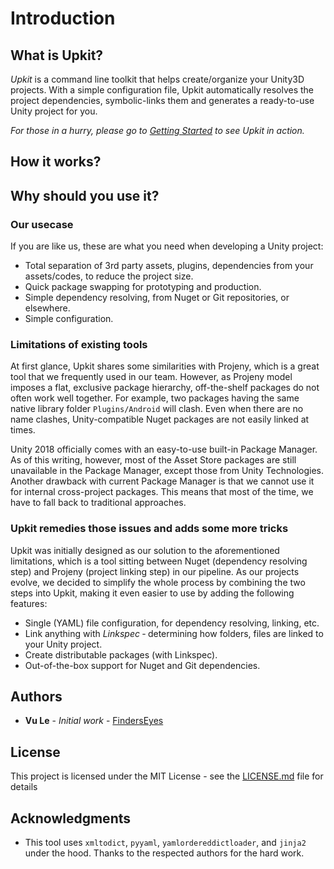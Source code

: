 # Introduction

## What is Upkit?

*Upkit* is a command line toolkit that helps create/organize your Unity3D projects. With a simple configuration file, Upkit automatically resolves the project dependencies, symbolic-links them and generates a ready-to-use Unity project for you. 

_For those in a hurry, please go to [Getting Started](#getting-started) to see *Upkit* in action._

## How it works?

## Why should you use it? 

### Our usecase

If you are like us, these are what you need when developing a Unity project:
* Total separation of 3rd party assets, plugins, dependencies from your assets/codes, to reduce the project size.
* Quick package swapping for prototyping and production. 
* Simple dependency resolving, from Nuget or Git repositories, or elsewhere. 
* Simple configuration.

### Limitations of existing tools

At first glance, Upkit shares some similarities with Projeny, which is a great tool that we frequently used in our team. However, as Projeny model imposes a flat, exclusive package hierarchy, off-the-shelf packages do not often work well together. For example, two packages having the same native library folder `Plugins/Android` will clash. Even when there are no name clashes, Unity-compatible Nuget packages are not easily linked at times. 

Unity 2018 officially comes with an easy-to-use built-in Package Manager. As of this writing, however, most of the Asset Store packages are still unavailable in the Package Manager, except those from Unity Technologies. Another drawback with current Package Manager is that we cannot use it for internal cross-project packages. This means that most of the time, we have to fall back to traditional approaches. 

### Upkit remedies those issues and adds some more tricks

Upkit was initially designed as our solution to the aforementioned limitations, which is a tool sitting between Nuget (dependency resolving step) and Projeny (project linking step) in our pipeline. As our projects evolve, we decided to simplify the whole process by combining the two steps into Upkit, making it even easier to use by adding the following features:

* Single (YAML) file configuration, for dependency resolving, linking, etc.
* Link anything with *Linkspec* &dash; determining how  folders, files are linked to your Unity project.
* Create distributable packages (with Linkspec).
* Out-of-the-box support for Nuget and Git dependencies.

## Authors

* **Vu Le** - *Initial work* - [FindersEyes](https://github.com/finderseyes)

## License

This project is licensed under the MIT License - see the [LICENSE.md](https://github.com/finderseyes/upkit/LICENSE.md) file for details

## Acknowledgments

* This tool uses `xmltodict`, `pyyaml`, `yamlordereddictloader`, and `jinja2` under the hood. Thanks to the respected authors for the hard work.
